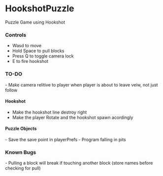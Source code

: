 # HookshotPuzzle
Puzzle Game using Hookshot

<h3> Controls </h3>

- Wasd to move
- Hold Space to pull blocks
- Press Q to toggle camera lock
- E to fire hookshot


<h3> TO-DO </h3>
- Make camera relitive to player when player is about to leave veiw, not just follow

<h4> Hookshot </h4>

- Make the hookshot line destroy right
- Make the player Rotate and the hookshot spawn acordingly

<h4> Puzzle Objects </h4>
- Save the save point in playerPrefs
- Program falling in pits

<h3> Known Bugs </h3>
- Pulling a block will break if touching another block (store names before checking for pull)


